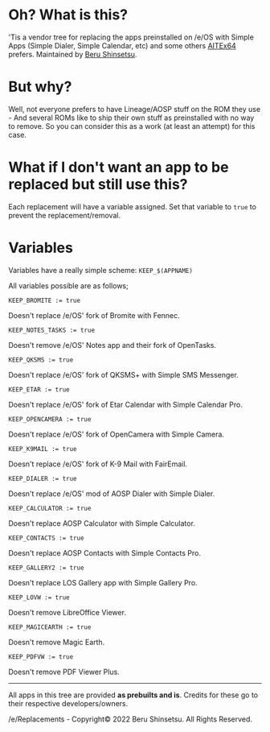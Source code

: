 # Oh? What is this?

'Tis a vendor tree for replacing the apps preinstalled on /e/OS with
Simple Apps (Simple Dialer, Simple Calendar, etc) and some others
[AITEx64](https://github.com/AITEx64) prefers. Maintained by [Beru
Shinsetsu](https://github.com/windowz414).

# But why?

Well, not everyone prefers to have Lineage/AOSP stuff on the ROM
they use - And several ROMs like to ship their own stuff as
preinstalled with no way to remove. So you can consider this as
a work (at least an attempt) for this case.

# What if I don't want an app to be replaced but still use this?

Each replacement will have a variable assigned. Set that variable
to `true` to prevent the replacement/removal.

# Variables

Variables have a really simple scheme: `KEEP_$(APPNAME)`

All variables possible are as follows;

```
KEEP_BROMITE := true
```

Doesn't replace /e/OS' fork of Bromite with Fennec.

```
KEEP_NOTES_TASKS := true
```

Doesn't remove /e/OS' Notes app and their fork of OpenTasks.

```
KEEP_QKSMS := true
```

Doesn't replace /e/OS' fork of QKSMS+ with Simple SMS Messenger.

```
KEEP_ETAR := true
```

Doesn't replace /e/OS' fork of Etar Calendar with Simple Calendar
Pro.

```
KEEP_OPENCAMERA := true
```

Doesn't replace /e/OS' fork of OpenCamera with Simple Camera.

```
KEEP_K9MAIL := true
```

Doesn't replace /e/OS' fork of K-9 Mail with FairEmail.

```
KEEP_DIALER := true
```

Doesn't replace /e/OS' mod of AOSP Dialer with Simple Dialer.

```
KEEP_CALCULATOR := true
```

Doesn't replace AOSP Calculator with Simple Calculator.

```
KEEP_CONTACTS := true
```

Doesn't replace AOSP Contacts with Simple Contacts Pro.

```
KEEP_GALLERY2 := true
```

Doesn't replace LOS Gallery app with Simple Gallery Pro.

```
KEEP_LOVW := true
```

Doesn't remove LibreOffice Viewer.

```
KEEP_MAGICEARTH := true
```

Doesn't remove Magic Earth.

```
KEEP_PDFVW := true
```

Doesn't remove PDF Viewer Plus.

-----

All apps in this tree are provided **as prebuilts and is**. Credits
for these go to their respective developers/owners.

/e/Replacements - Copyright© 2022 Beru Shinsetsu.
All Rights Reserved.
